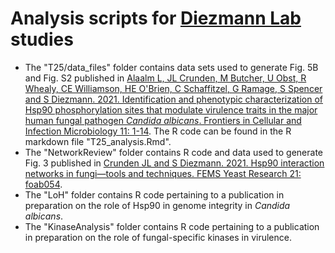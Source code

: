 # Analysis scripts for [Diezmann Lab](http://www.yeast-genetics.co.uk) studies
- The "T25/data_files" folder contains data sets used to generate Fig. 5B and Fig. S2 published in [Alaalm L, JL Crunden, M Butcher, U Obst, R Whealy, CE Williamson, HE O'Brien, C Schaffitzel, G Ramage, S Spencer and S Diezmann. 2021. Identification and phenotypic characterization of Hsp90 phosphorylation sites that modulate virulence traits in the major human fungal pathogen _Candida albicans_. Frontiers in Cellular and Infection Microbiology 11: 1-14](https://www.frontiersin.org/articles/10.3389/fcimb.2021.637836/full). The R code can be found in the R markdown file "T25_analysis.Rmd".
- The "NetworkReview" folder contains R code and data used to generate Fig. 3 published in [Crunden JL and S Diezmann. 2021. Hsp90 interaction networks in fungi—tools and techniques. FEMS Yeast Research 21: foab054](https://www.ncbi.nlm.nih.gov/pmc/articles/PMC8599792/).
- The "LoH" folder contains R code pertaining to a publication in preparation on the role of Hsp90 in genome integrity in _Candida albicans_.
- The "KinaseAnalysis" folder contains R code pertaining to a publication in preparation on the role of fungal-specific kinases in virulence.

